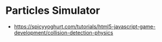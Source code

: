 # Particles Simulator

* https://spicyyoghurt.com/tutorials/html5-javascript-game-development/collision-detection-physics
